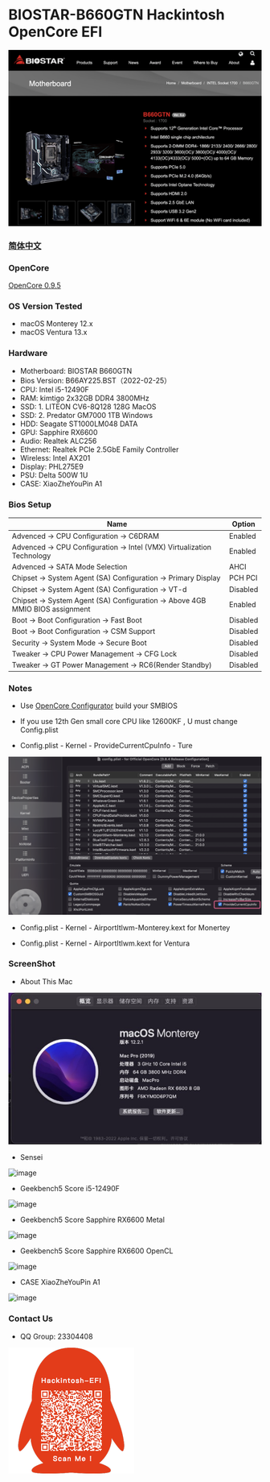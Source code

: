 # BIOSTAR-B660GTN Hackintosh OpenCore EFI

![image](ScreenShot/Motherboard/Motherboard.EN.png)

### [简体中文](README.zh_CN.md)

### OpenCore

[OpenCore 0.9.5](https://github.com/acidanthera/OpenCorePkg)

### OS Version Tested

- macOS Monterey 12.x
- macOS Ventura  13.x 

### Hardware

- Motherboard: BIOSTAR B660GTN
- Bios Version: B66AY225.BST（2022-02-25）
- CPU: Intel i5-12490F
- RAM: kimtigo 2x32GB DDR4 3800MHz
- SSD: 1. LITEON CV6-8Q128 128G MacOS
- SSD: 2. Predator GM7000 1TB Windows
- HDD: Seagate ST1000LM048 DATA 
- GPU: Sapphire RX6600
- Audio: Realtek ALC256
- Ethernet: Realtek PCle 2.5GbE Family Controller
- Wireless: Intel AX201
- Display: PHL275E9
- PSU: Delta 500W 1U
- CASE: XiaoZheYouPin A1

### Bios Setup

| Name | Option |
| ----- | --- |
| Advenced → CPU Configuration →  C6DRAM | Enabled |
| Advenced → CPU Configuration →  Intel (VMX) Virtualization Technology | Enabled |
| Advenced → SATA Mode Selection | AHCI |
| Chipset → System Agent (SA) Configuration → Primary Display | PCH PCI |
| Chipset → System Agent (SA) Configuration →  VT-d | Disabled |
| Chipset → System Agent (SA) Configuration →  Above 4GB MMIO BIOS assignment | Enabled |
| Boot → Boot Configuration → Fast Boot | Disabled |
| Boot → Boot Configuration → CSM Support | Disabled |
| Security → System Mode → Secure Boot | Disabled |
| Tweaker → CPU Power Management → CFG Lock | Disabled |
| Tweaker → GT Power Management → RC6(Render Standby) | Disabled |

### Notes

 - Use [OpenCore Configurator](https://mackie100projects.altervista.org/opencore-configurator/) build your SMBIOS

 - If you use 12th Gen small core CPU like 12600KF , U must change Config.plist

 - Config.plist - Kernel - ProvideCurrentCpuInfo - Ture

![image](ScreenShot/config.plist.png)

 - Config.plist - Kernel - AirportItlwm-Monterey.kext  for  Monertey

 - Config.plist - Kernel - AirportItlwm.kext  for  Ventura

### ScreenShot 

- About This Mac

![image](ScreenShot/about_this_mac.jpg)

- Sensei

![image](https://github.com/hackintosh-efi/BIOSTAR-B660GTN-OpenCore/blob/main/ScreenShot/sensei.jpg)

- Geekbench5 Score i5-12490F 

![image](https://github.com/hackintosh-efi/BIOSTAR-B660GTN-OpenCore/blob/main/ScreenShot/Geekbench/CPU.jpg)

- Geekbench5 Score Sapphire RX6600 Metal 

![image](https://github.com/hackintosh-efi/BIOSTAR-B660GTN-OpenCore/blob/main/ScreenShot/Geekbench/GPUMetal.jpg)

- Geekbench5 Score Sapphire RX6600 OpenCL

![image](https://github.com/hackintosh-efi/BIOSTAR-B660GTN-OpenCore/blob/main/ScreenShot/Geekbench/GPUOpenCL.jpg)

- CASE XiaoZheYouPin A1

![image](https://github.com/hackintosh-efi/BIOSTAR-B660GTN-OpenCore/blob/main/ScreenShot/CASE.png)

### Contact Us 

- QQ Group: 23304408

![image](ScreenShot/QRCode.png)